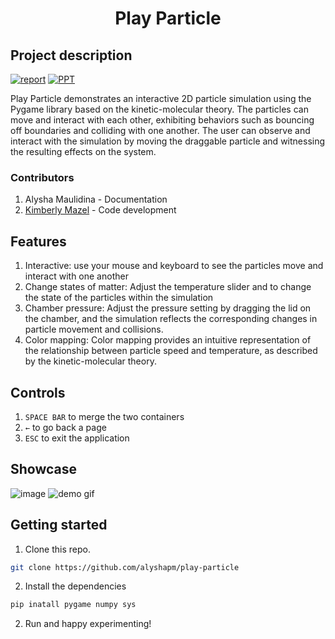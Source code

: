 <h1 align="center">Play Particle</h1>

## Project description

[![report](https://img.shields.io/static/v1.svg?label=documentation&message=Report&logo=microsoft-word&color=bluel)](https://binusianorg-my.sharepoint.com/personal/kimberly_mazel_binus_ac_id/_layouts/15/guestaccess.aspx?docid=0733469a87b264bd8bba28f95f37329dc&authkey=AQZeiY8xSWNUVGelE0nvddg&e=FqUX43)
[![PPT](https://img.shields.io/static/v1.svg?label=Project&message=PPT&logo=microsoft-powerpoint&color=blue)](https://binusianorg-my.sharepoint.com/personal/kimberly_mazel_binus_ac_id/_layouts/15/guestaccess.aspx?docid=0b1e45d3f25fd4dd58f6c4b6bfa53b2fd&authkey=Abow1YWPzJb5utTrTJcjOTA&e=M5zIJl)

Play Particle demonstrates an interactive 2D particle simulation using the Pygame library based on the kinetic-molecular theory. The particles can move and interact with each other, exhibiting behaviors such as bouncing off boundaries and colliding with one another. The user can observe and interact with the simulation by moving the draggable particle and witnessing the resulting effects on the system.

### Contributors
1. Alysha Maulidina - Documentation
2. [Kimberly Mazel](https://github.com/kimberlymazel) - Code development

## Features
1. Interactive: use your mouse and keyboard to see the particles move and interact with one another
2. Change states of matter: Adjust the temperature slider and to change the state of the particles within the simulation
3. Chamber pressure: Adjust the pressure setting by dragging the lid on the chamber, and the simulation reflects the corresponding changes in particle movement and collisions.
4. Color mapping: Color mapping provides an intuitive representation of the relationship between particle speed and temperature, as described by the kinetic-molecular theory.

## Controls
1. `SPACE BAR` to merge the two containers
2. `←` to go back a page
3. `ESC` to exit the application

## Showcase
![image]()
![demo gif]()


## Getting started
1. Clone this repo.
```bash
git clone https://github.com/alyshapm/play-particle
```
2. Install the dependencies
```bash
pip inatall pygame numpy sys
```
2. Run and happy experimenting!

